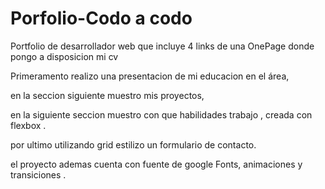 # Porfolio-Codo a codo
Portfolio de desarrollador web que incluye 4 links de una OnePage donde pongo a disposicion mi cv

Primeramento realizo una presentacion de mi educacion en el área,

en la seccion siguiente muestro mis proyectos,

en la siguiente seccion muestro con que habilidades trabajo , creada con flexbox .

por ultimo utilizando grid estilizo un formulario de contacto. 

el proyecto ademas cuenta con fuente de google Fonts, animaciones y transiciones .
